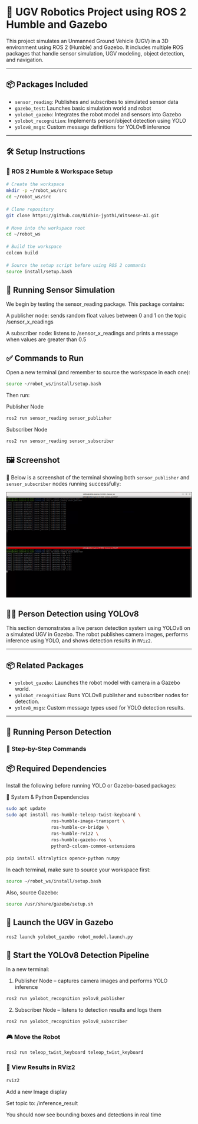 # 🤖 UGV Robotics Project using ROS 2 Humble and Gazebo

This project simulates an Unmanned Ground Vehicle (UGV) in a 3D environment using ROS 2 (Humble) and Gazebo. It includes multiple ROS packages that handle sensor simulation, UGV modeling, object detection, and navigation.

---

## 📦 Packages Included

- `sensor_reading`: Publishes and subscribes to simulated sensor data
- `gazebo_test`: Launches basic simulation world and robot
- `yolobot_gazebo`: Integrates the robot model and sensors into Gazebo
- `yolobot_recognition`: Implements person/object detection using YOLO
- `yolov8_msgs`: Custom message definitions for YOLOv8 inference

---

## 🛠️ Setup Instructions

### 🐧 ROS 2 Humble & Workspace Setup

```bash
# Create the workspace
mkdir -p ~/robot_ws/src
cd ~/robot_ws/src

# Clone repository 
git clone https://github.com/Nidhin-jyothi/Witsense-AI.git

# Move into the workspace root
cd ~/robot_ws

# Build the workspace
colcon build

# Source the setup script before using ROS 2 commands
source install/setup.bash

```

## 📡 Running Sensor Simulation

We begin by testing the sensor_reading package. This package contains:

A publisher node: sends random float values between 0 and 1 on the topic /sensor_x_readings

A subscriber node: listens to /sensor_x_readings and prints a message when values are greater than 0.5

## ✅ Commands to Run
Open a new terminal (and remember to source the workspace in each one):

```bash
source ~/robot_ws/install/setup.bash
```

Then run:

Publisher Node

```bash
ros2 run sensor_reading sensor_publisher
```

Subscriber Node

```bash
ros2 run sensor_reading sensor_subscriber
```

## 🖼️ Screenshot

📸 Below is a screenshot of the terminal showing both `sensor_publisher` and `sensor_subscriber` nodes running successfully:

![Sensor Node Output](sensor_nodes_running.png)


## 🧍‍♂️ Person Detection using YOLOv8

This section demonstrates a live person detection system using YOLOv8 on a simulated UGV in Gazebo. The robot publishes camera images, performs inference using YOLO, and shows detection results in `RViz2`.

---

## 📦 Related Packages

- `yolobot_gazebo`: Launches the robot model with camera in a Gazebo world.
- `yolobot_recognition`: Runs YOLOv8 publisher and subscriber nodes for detection.
- `yolov8_msgs`: Custom message types used for YOLO detection results.

---

## 🧪 Running Person Detection

### 🧰 Step-by-Step Commands

## 📦 Required Dependencies
Install the following before running YOLO or Gazebo-based packages:

🔧 System & Python Dependencies
```bash
sudo apt update
sudo apt install ros-humble-teleop-twist-keyboard \
                 ros-humble-image-transport \
                 ros-humble-cv-bridge \
                 ros-humble-rviz2 \
                 ros-humble-gazebo-ros \
                 python3-colcon-common-extensions

pip install ultralytics opencv-python numpy
```

In each terminal, make sure to source your workspace first:
```bash
source ~/robot_ws/install/setup.bash
```

Also, source Gazebo:

```bash
source /usr/share/gazebo/setup.sh
```

## 🚀 Launch the UGV in Gazebo
```bash
ros2 launch yolobot_gazebo robot_model.launch.py
```

## 🧠 Start the YOLOv8 Detection Pipeline
In a new terminal:

1. Publisher Node – captures camera images and performs YOLO inference

```bash
ros2 run yolobot_recognition yolov8_publisher
```

2. Subscriber Node – listens to detection results and logs them

```bash
ros2 run yolobot_recognition yolov8_subscriber
```

### 🎮 Move the Robot
```bash
ros2 run teleop_twist_keyboard teleop_twist_keyboard
```

### 🧿 View Results in RViz2
```bash
rviz2
```
Add a new Image display

Set topic to: /inference_result

You should now see bounding boxes and detections in real time